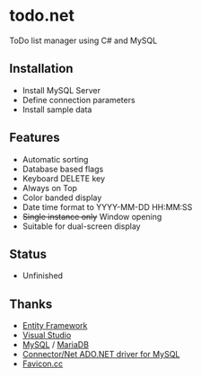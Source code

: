 # todo.net

ToDo list manager using C# and MySQL


## Installation

 - Install MySQL Server
 - Define connection parameters
 - Install sample data


## Features
 - Automatic sorting
 - Database based flags
 - Keyboard DELETE key
 - Always on Top
 - Color banded display
 - Date time format to YYYY-MM-DD HH:MM:SS
 - ~~Single instance only~~ Window opening
 - Suitable for dual-screen display


## Status

 - Unfinished


## Thanks

 - [Entity Framework](https://msdn.microsoft.com/en-us/library/aa937723(v=vs.113).aspx)
 - [Visual Studio](https://www.visualstudio.com/)
 - [MySQL](https://www.mysql.com/) / [MariaDB](https://mariadb.org/)
 - [Connector/Net ADO.NET driver for MySQL](https://dev.mysql.com/downloads/connector/net/)
 - [Favicon.cc](http://www.favicon.cc/)
